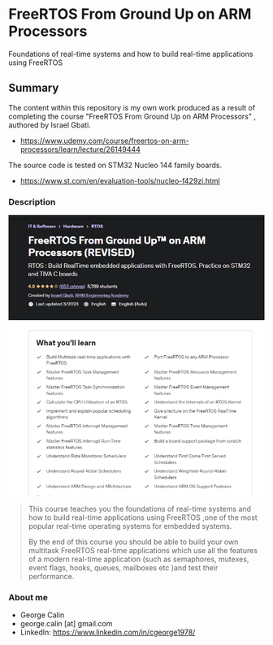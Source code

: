 # FreeRTOS From Ground Up on ARM Processors
Foundations of real-time systems and how to build real-time applications using FreeRTOS

## Summary
The content within this repository is my own work produced as a result of completing the course  "FreeRTOS From Ground Up on ARM Processors" , authored by Israel Gbati.
* https://www.udemy.com/course/freertos-on-arm-processors/learn/lecture/26149444

The source code is tested on STM32 Nucleo 144 family boards.
* https://www.st.com/en/evaluation-tools/nucleo-f429zi.html


### Description
![Course Synapsis](2023-07-25_15-13-39.png)

> This course teaches you the foundations of real-time systems and how to build real-time applications using FreeRTOS ,one of the most popular real-time operating systems  for embedded systems.
> 
>  By the end of this course you should be able to build your own multitask FreeRTOS  real-time applications which use all the features of a modern real-time application (such as semaphores, mutexes, event flags, hooks, queues, mailboxes etc )and  test their performance.




### About me
* George Calin
* george.calin [at] gmail.com
* LinkedIn: https://www.linkedin.com/in/cgeorge1978/
